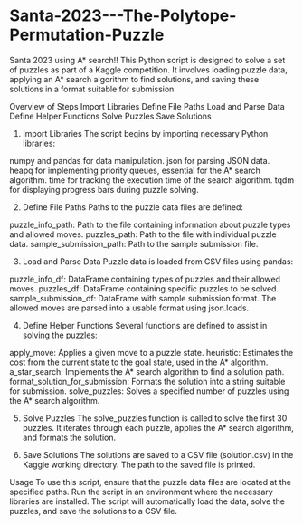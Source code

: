 # Santa-2023---The-Polytope-Permutation-Puzzle

Santa 2023 using A* search!!
This Python script is designed to solve a set of puzzles as part of a Kaggle competition. It involves loading puzzle data, applying an A* search algorithm to find solutions, and saving these solutions in a format suitable for submission.

Overview of Steps
Import Libraries
Define File Paths
Load and Parse Data
Define Helper Functions
Solve Puzzles
Save Solutions
1. Import Libraries
The script begins by importing necessary Python libraries:

numpy and pandas for data manipulation.
json for parsing JSON data.
heapq for implementing priority queues, essential for the A* search algorithm.
time for tracking the execution time of the search algorithm.
tqdm for displaying progress bars during puzzle solving.


2. Define File Paths
Paths to the puzzle data files are defined:

puzzle_info_path: Path to the file containing information about puzzle types and allowed moves.
puzzles_path: Path to the file with individual puzzle data.
sample_submission_path: Path to the sample submission file.


3. Load and Parse Data
Puzzle data is loaded from CSV files using pandas:

puzzle_info_df: DataFrame containing types of puzzles and their allowed moves.
puzzles_df: DataFrame containing specific puzzles to be solved.
sample_submission_df: DataFrame with sample submission format.
The allowed moves are parsed into a usable format using json.loads.

4. Define Helper Functions
Several functions are defined to assist in solving the puzzles:

apply_move: Applies a given move to a puzzle state.
heuristic: Estimates the cost from the current state to the goal state, used in the A* algorithm.
a_star_search: Implements the A* search algorithm to find a solution path.
format_solution_for_submission: Formats the solution into a string suitable for submission.
solve_puzzles: Solves a specified number of puzzles using the A* search algorithm.


5. Solve Puzzles
The solve_puzzles function is called to solve the first 30 puzzles. It iterates through each puzzle, applies the A* search algorithm, and formats the solution.

6. Save Solutions
The solutions are saved to a CSV file (solution.csv) in the Kaggle working directory. The path to the saved file is printed.

Usage
To use this script, ensure that the puzzle data files are located at the specified paths. Run the script in an environment where the necessary libraries are installed. The script will automatically load the data, solve the puzzles, and save the solutions to a CSV file.
